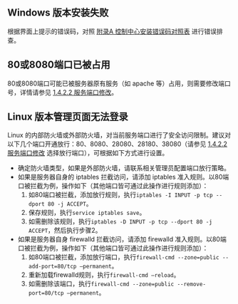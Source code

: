 ## Windows 版本安装失败
根据界面上提示的错误码，对照 [附录A 控制中心安装错误码对照表](#附录A-控制中心安装错误码对照表) 进行错误排查。

## 80或8080端口已被占用
80或8080端口可能已被服务器原有服务（如 apache 等）占用，则需要修改端口号，详情请参见 [1.4.2.2 服务端口修改](#1.4.2.2-服务端口修改)。

## Linux 版本管理页面无法登录
Linux 的内部防火墙或外部防火墙，对当前服务端口进行了安全访问限制。建议对以下几个端口开通放行：80、8080、28080、28180、38080（请参见 [1.4.2.2 服务端口修改](#1.4.2.2-服务端口修改) 选择放行端口），可根据如下方式进行设置。
- 确定防火墙类型，如果是外部防火墙，请联系相关管理员配置端口放行策略。
- 如果是服务器自身的 iptables 拦截访问，请添加 iptables 准入规则。以80端口被拦截为例，操作如下（其他端口皆可通过此操作进行规则添加）：
	1. 如80端口被拦截，添加放行规则，执行`iptables -I INPUT -p tcp --dport 80 -j ACCEPT`。
	2. 保存规则，执行`service iptables save`。
	3. 如需删除该规则，执行`iptables -D INPUT -p tcp --dport 80 -j ACCEPT`，然后执行步骤2。
- 如果是服务器自身 firewalld 拦截访问，请添加 firewalld 准入规则。以80端口被拦截为例，操作如下（其他端口皆可通过此操作进行规则添加）：
	1. 如80端口被拦截，添加放行端口，执行`firewall-cmd --zone=public --add-port=80/tcp –permanent`。
	2. 重新加载firewalld规则，执行`firewall-cmd –reload`。
	3. 如需删除该端口，执行`firewall-cmd --zone=public --remove-port=80/tcp –permanent`。
